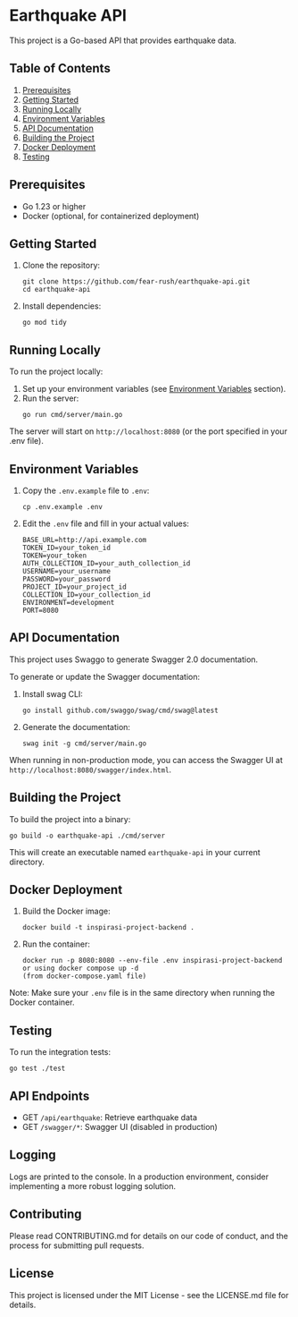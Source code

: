 # Earthquake API

This project is a Go-based API that provides earthquake data.

## Table of Contents
1. [Prerequisites](#prerequisites)
2. [Getting Started](#getting-started)
3. [Running Locally](#running-locally)
4. [Environment Variables](#environment-variables)
5. [API Documentation](#api-documentation)
6. [Building the Project](#building-the-project)
7. [Docker Deployment](#docker-deployment)
8. [Testing](#testing)

## Prerequisites

- Go 1.23 or higher
- Docker (optional, for containerized deployment)

## Getting Started

1. Clone the repository:
   ```
   git clone https://github.com/fear-rush/earthquake-api.git
   cd earthquake-api
   ```

2. Install dependencies:
   ```
   go mod tidy
   ```

## Running Locally

To run the project locally:

1. Set up your environment variables (see [Environment Variables](#environment-variables) section).
2. Run the server:
   ```
   go run cmd/server/main.go
   ```

The server will start on `http://localhost:8080` (or the port specified in your .env file).

## Environment Variables

1. Copy the `.env.example` file to `.env`:
   ```
   cp .env.example .env
   ```

2. Edit the `.env` file and fill in your actual values:
   ```
   BASE_URL=http://api.example.com
   TOKEN_ID=your_token_id
   TOKEN=your_token
   AUTH_COLLECTION_ID=your_auth_collection_id
   USERNAME=your_username
   PASSWORD=your_password
   PROJECT_ID=your_project_id
   COLLECTION_ID=your_collection_id
   ENVIRONMENT=development
   PORT=8080
   ```

## API Documentation

This project uses Swaggo to generate Swagger 2.0 documentation.

To generate or update the Swagger documentation:

1. Install swag CLI:
   ```
   go install github.com/swaggo/swag/cmd/swag@latest
   ```

2. Generate the documentation:
   ```
   swag init -g cmd/server/main.go
   ```

When running in non-production mode, you can access the Swagger UI at `http://localhost:8080/swagger/index.html`.

## Building the Project

To build the project into a binary:

```
go build -o earthquake-api ./cmd/server
```

This will create an executable named `earthquake-api` in your current directory.

## Docker Deployment

1. Build the Docker image:
   ```
   docker build -t inspirasi-project-backend .
   ```

2. Run the container:
   ```
   docker run -p 8080:8080 --env-file .env inspirasi-project-backend or using docker compose up -d 
   (from docker-compose.yaml file)
   ```

Note: Make sure your `.env` file is in the same directory when running the Docker container.

## Testing

To run the integration tests:

```
go test ./test
```

## API Endpoints

- GET `/api/earthquake`: Retrieve earthquake data
- GET `/swagger/*`: Swagger UI (disabled in production)

## Logging

Logs are printed to the console. In a production environment, consider implementing a more robust logging solution.

## Contributing

Please read CONTRIBUTING.md for details on our code of conduct, and the process for submitting pull requests.

## License

This project is licensed under the MIT License - see the LICENSE.md file for details.
